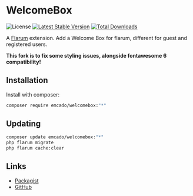 # WelcomeBox

![License](https://img.shields.io/badge/license-MIT-blue.svg) [![Latest Stable Version](https://img.shields.io/packagist/v/emcado/welcomebox.svg)](https://packagist.org/packages/emcado/welcomebox) [![Total Downloads](https://img.shields.io/packagist/dt/emcado/welcomebox.svg)](https://packagist.org/packages/emcado/welcomebox)

A [Flarum](https://flarum.org) extension. Add a Welcome Box for flarum, different for guest and registered users.

**This fork is to fix some styling issues, alongside fontawesome 6 compatibility!**

## Installation

Install with composer:

```sh
composer require emcado/welcomebox:"*"
```

## Updating

```sh
composer update emcado/welcomebox:"*"
php flarum migrate
php flarum cache:clear
```

## Links

- [Packagist](https://packagist.org/packages/emcado/welcomebox)
- [GitHub](https://github.com/wylzn/welcomebox)
